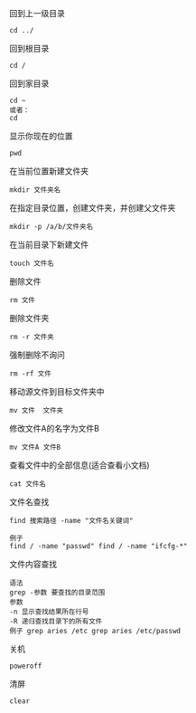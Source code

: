 回到上一级目录
```
cd ../
```

回到根目录
```
cd /
```

回到家目录
```
cd ~
或者：
cd
```
显示你现在的位置
```
pwd
```

在当前位置新建文件夹 
```
mkdir 文件夹名
```

在指定目录位置，创建文件夹，并创建父文件夹 
```
mkdir -p /a/b/文件夹名
```

在当前目录下新建文件
```
touch 文件名
```

删除文件
```
rm 文件
```

删除文件夹
```
rm -r 文件夹
```

强制删除不询问
```
rm -rf 文件
```

移动源文件到目标文件夹中
```
mv 文件  文件夹
```

修改文件A的名字为文件B
```
mv 文件A 文件B
```


查看文件中的全部信息(适合查看小文档)
```
cat 文件名
```


文件名查找
```
find 搜索路径 -name "文件名关键词"

例子 
find / -name "passwd" find / -name "ifcfg-*"
```


文件内容查找

```
语法
grep -参数 要查找的目录范围 
参数
-n 显示查找结果所在行号 
-R 递归查找目录下的所有文件
例子 grep aries /etc grep aries /etc/passwd
```


关机
```
poweroff
```


清屏
```
clear
```



